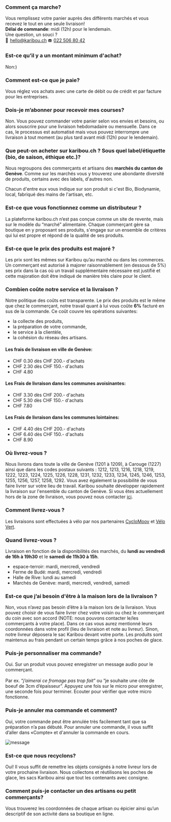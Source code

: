 ### Comment ça marche?
Vous remplissez votre panier auprès des différents marchés et vous recevez le tout en une seule livraison!<br>
<b>Délai de commande</b>: midi (12h) pour le lendemain.<br>
Une question, un souci ?<br>
📧  <a class="link" href="mailto:hello@karibou.ch">hello@karibou.ch</a> ☎️  <a class="link" href="tel:022 506 80 42">022 506 80 42</a>

### Est-ce qu’il y a un montant minimum d'achat?
Non:)

### Comment est-ce que je paie?
Vous réglez vos achats avec une carte de débit ou de crédit et par facture pour les entreprises.

### Dois-je m’abonner pour recevoir mes courses?
Non. Vous pouvez commander votre panier selon vos envies et besoins, ou alors souscrire pour une livraison hebdomadaire ou mensuelle. Dans ce cas, le processus est automatisé mais vous pouvez interrompre une livraison à tout moment (au plus tard avant midi (12h) pour le lendemain).

### Que peut-on acheter sur karibou.ch ? Sous quel label/étiquette (bio, de saison, éthique etc.)? 

Nous regroupons des commerçants et artisans des <b>marchés du canton de Genève</b>. Comme sur les marchés vous y trouverez une abondante diversité de produits, certains avec des labels, d'autres non. 

Chacun d'entre eux vous indique sur son produit si c'est Bio, Biodynamie, local, fabriqué des mains de l'artisan, etc.

### Est-ce que vous fonctionnez comme un distributeur ?

La plateforme karibou.ch n’est pas conçue comme un site de revente, mais sur le modèle du “marché” alimentaire. Chaque commerçant gère sa boutique en y proposant ses produits, s'engage sur un ensemble de critères qui lui est propre et répond de la qualité de ses produits. 

### Est-ce que le prix des produits est majoré ?

Les prix sont les mêmes sur Karibou qu’au marché ou dans les commerces. Un commerçant est autorisé à majorer raisonnablement (en dessous de 5%) ses prix dans la cas où un travail supplémentaire nécessaire est justifié et cette majoration doit être indiqué de manière très claire pour le client. 

###  Combien coûte notre service et la livraison ?
Notre politique des coûts est transparente. Le prix des produits est le même que chez le commerçant, notre travail quant à lui vous coûte **6%** facturé en sus de la commande. Ce coût couvre les opérations suivantes:
* la collecte des produits, 
* la préparation de votre commande, 
* le service à la clientèle,
* la cohésion du réseau des artisans.

#### Les frais de livraison en ville de Genève:
* CHF 0.30 dès CHF 200.- d'achats
* CHF 2.30 dès CHF 150.- d'achats
* CHF 4.80 

#### Les Frais de livraison dans les communes avoisinantes:
* CHF 3.30 dès CHF 200.- d'achats
* CHF 5.30 dès CHF 150.- d'achats
* CHF 7.80

#### Les Frais de livraison dans les communes lointaines:
* CHF 4.40 dès CHF 200.- d'achats
* CHF 6.40 dès CHF 150.- d'achats
* CHF 8.90

### Où livrez-vous ?
Nous livrons dans toute la ville de Genève (1201 à 1209), à Carouge (1227) ainsi que dans les codes postaux suivants : 1212, 1213, 1216, 1218, 1219, 1222, 1223, 1224, 1225, 1226, 1228, 1231, 1232, 1233, 1234, 1245, 1246, 1253, 1255, 1256, 1257, 1258, 1292. Vous avez également la possibilité de vous faire livrer sur votre lieu de travail.
Karibou souhaite développer rapidement la livraison sur l'ensemble du canton de Genève. Si vous êtes actuellement hors de la zone de livraison, vous pouvez nous contacter [ici](mailto:hello@karibou.ch).

### Comment livrez-vous ?
Les livraisons sont effectuées à vélo par nos partenaires [CycloMoov](https://cyclomoov.ch/) et [Vélo Vert](http://www.velovert.ch/).

### Quand livrez-vous ?

 Livraison en fonction de la disponibilités des marchés, du <b>lundi au vendredi de 16h à 19h30</b> et le <b>samedi de 11h30 à 15h</b>.
* espace-terroir: mardi, mercredi, vendredi
* Ferme de Budé: mardi, mercredi, vendredi
* Halle de Rive: lundi au samedi
* Marchés de Genève: mardi, mercredi, vendredi, samedi
  
### Est-ce que j’ai besoin d'être à la maison lors de la livraison ?

Non, vous n’avez pas besoin d’être à la maison lors de la livraison. Vous pouvez choisir de vous faire livrer chez votre voisin ou chez le commerçant du coin avec son accord (NOTE:  nous pouvons contacter le/les commerçants à votre place). Dans ce cas vous aurez mentionné leurs coordonnées dans votre profil (lieu de livraison et note au livreur). Sinon, notre livreur déposera le sac Karibou devant votre porte. Les produits sont maintenus au frais pendant un certain temps grâce à nos poches de glace.

### Puis-je personnaliser ma commande?
Oui. Sur un produit vous pouvez enregistrer un message audio pour le commerçant.<br><br> Par ex. “<i>j’aimerai ce fromage pas trop fait</i>” ou “</i>je souhaite une côte de boeuf de 3cm d’épaisseur</i>”. Appuyez une fois sur le micro pour enregistrer, une seconde fois pour terminer. Ecouter pour vérifier que votre micro fonctionne.

### Puis-je annuler ma commande et comment?

Oui, votre commande peut être annulée très facilement tant que sa préparation n’a pas débuté. Pour annuler une commande, il vous suffit d’aller dans «Compte» et d'annuler la commande en cours.

![message](https://ucarecdn.com/afdb5aae-274d-41f2-ac1f-85d4403236ad/-/resize/x200/")

### Est-ce que nous recyclons?

Oui!  Il vous suffit de remettre les objets consignés à notre livreur lors de votre prochaine livraison. Nous collectons et réutilisons les poches de glace, les sacs Karibou ainsi que tout les contenants avec consigne.

### Comment puis-je contacter un des artisans ou petit commerçants?

Vous trouverez les coordonnées de chaque  artisan ou épicier ainsi qu’un descriptif de son activité dans sa boutique en ligne.



